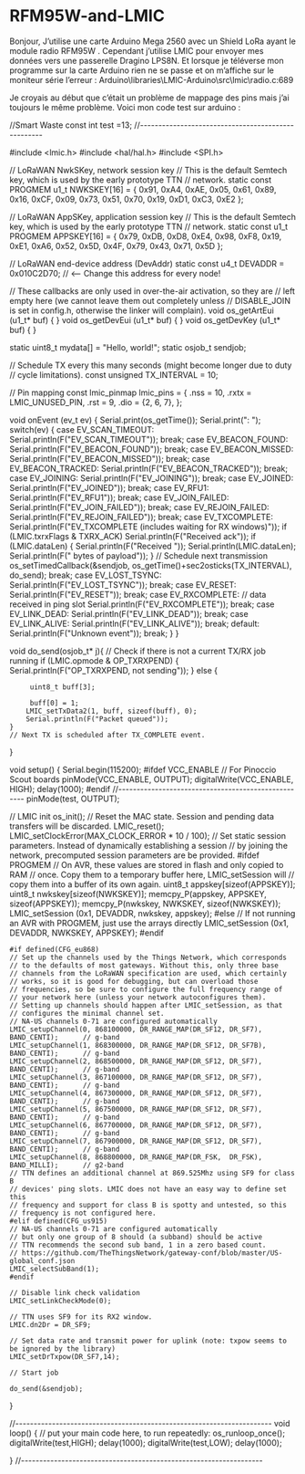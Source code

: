 # RFM95W-and-LMIC

Bonjour,
J’utilise une carte Arduino Mega 2560 avec un Shield LoRa ayant le module radio RFM95W . Cependant j’utilise LMIC pour envoyer mes données vers une passerelle Dragino LPS8N.
Et lorsque je téléverse mon programme sur la carte Arduino rien ne se passe et on m’affiche sur le moniteur série l’erreur :
Arduino\libraries\LMIC-Arduino\src\lmic\radio.c:689

Je croyais au début que c’était un problème de mappage des pins mais j’ai toujours le même problème.
Voici mon code test sur arduino :

//Smart Waste
const int test =13;
//---------------------------------------------------

#include <lmic.h>
#include <hal/hal.h>
#include <SPI.h>

// LoRaWAN NwkSKey, network session key
// This is the default Semtech key, which is used by the early prototype TTN
// network.
static const PROGMEM u1_t NWKSKEY[16] = { 0x91, 0xA4, 0xAE, 0x05, 0x61, 0x89, 0x16, 0xCF, 0x09, 0x73, 0x51, 0x70, 0x19, 0xD1, 0xC3, 0xE2 };

// LoRaWAN AppSKey, application session key
// This is the default Semtech key, which is used by the early prototype TTN
// network.
static const u1_t PROGMEM APPSKEY[16] = { 0x79, 0xDB, 0xD8, 0xE4, 0x98, 0xF8, 0x19, 0xE1, 0xA6, 0x52, 0x5D, 0x4F, 0x79, 0x43, 0x71, 0x5D };

// LoRaWAN end-device address (DevAddr)
static const u4_t DEVADDR = 0x010C2D70; // <-- Change this address for every node!

// These callbacks are only used in over-the-air activation, so they are
// left empty here (we cannot leave them out completely unless
// DISABLE_JOIN is set in config.h, otherwise the linker will complain).
void os_getArtEui (u1_t* buf) { }
void os_getDevEui (u1_t* buf) { }
void os_getDevKey (u1_t* buf) { }

static uint8_t mydata[] = "Hello, world!";
static osjob_t sendjob;

// Schedule TX every this many seconds (might become longer due to duty
// cycle limitations).
const unsigned TX_INTERVAL = 10;

// Pin mapping
const lmic_pinmap lmic_pins = {
    .nss = 10,
    .rxtx = LMIC_UNUSED_PIN,
    .rst = 9,
    .dio = {2, 6, 7},
};

void onEvent (ev_t ev) {
    Serial.print(os_getTime());
    Serial.print(": ");
    switch(ev) {
        case EV_SCAN_TIMEOUT:
            Serial.println(F("EV_SCAN_TIMEOUT"));
            break;
        case EV_BEACON_FOUND:
            Serial.println(F("EV_BEACON_FOUND"));
            break;
        case EV_BEACON_MISSED:
            Serial.println(F("EV_BEACON_MISSED"));
            break;
        case EV_BEACON_TRACKED:
            Serial.println(F("EV_BEACON_TRACKED"));
            break;
        case EV_JOINING:
            Serial.println(F("EV_JOINING"));
            break;
        case EV_JOINED:
            Serial.println(F("EV_JOINED"));
            break;
        case EV_RFU1:
            Serial.println(F("EV_RFU1"));
            break;
        case EV_JOIN_FAILED:
            Serial.println(F("EV_JOIN_FAILED"));
            break;
        case EV_REJOIN_FAILED:
            Serial.println(F("EV_REJOIN_FAILED"));
            break;
        case EV_TXCOMPLETE:
            Serial.println(F("EV_TXCOMPLETE (includes waiting for RX windows)"));
            if (LMIC.txrxFlags & TXRX_ACK)
              Serial.println(F("Received ack"));
            if (LMIC.dataLen) {
              Serial.println(F("Received "));
              Serial.println(LMIC.dataLen);
              Serial.println(F(" bytes of payload"));
            }
            // Schedule next transmission
            os_setTimedCallback(&sendjob, os_getTime()+sec2osticks(TX_INTERVAL), do_send);
            break;
        case EV_LOST_TSYNC:
            Serial.println(F("EV_LOST_TSYNC"));
            break;
        case EV_RESET:
            Serial.println(F("EV_RESET"));
            break;
        case EV_RXCOMPLETE:
            // data received in ping slot
            Serial.println(F("EV_RXCOMPLETE"));
            break;
        case EV_LINK_DEAD:
            Serial.println(F("EV_LINK_DEAD"));
            break;
        case EV_LINK_ALIVE:
            Serial.println(F("EV_LINK_ALIVE"));
            break;
         default:
            Serial.println(F("Unknown event"));
            break;
    }
}

void do_send(osjob_t* j){
     // Check if there is not a current TX/RX job running
    if (LMIC.opmode & OP_TXRXPEND) {
        Serial.println(F("OP_TXRXPEND, not sending"));
    } else {
         
         uint8_t buff[3];
        
         buff[0] = 1;
        LMIC_setTxData2(1, buff, sizeof(buff), 0);
        Serial.println(F("Packet queued"));
    }
    // Next TX is scheduled after TX_COMPLETE event.
}

void setup() {
  Serial.begin(115200);
  #ifdef VCC_ENABLE
    // For Pinoccio Scout boards
    pinMode(VCC_ENABLE, OUTPUT);
    digitalWrite(VCC_ENABLE, HIGH);
    delay(1000);
    #endif
  //----------------------------------------------------
  pinMode(test, OUTPUT);
  
  // LMIC init
    os_init();
    // Reset the MAC state. Session and pending data transfers will be discarded.
    LMIC_reset();
    LMIC_setClockError(MAX_CLOCK_ERROR * 10 / 100);
    // Set static session parameters. Instead of dynamically establishing a session
    // by joining the network, precomputed session parameters are be provided.
    #ifdef PROGMEM
    // On AVR, these values are stored in flash and only copied to RAM
    // once. Copy them to a temporary buffer here, LMIC_setSession will
    // copy them into a buffer of its own again.
    uint8_t appskey[sizeof(APPSKEY)];
    uint8_t nwkskey[sizeof(NWKSKEY)];
    memcpy_P(appskey, APPSKEY, sizeof(APPSKEY));
    memcpy_P(nwkskey, NWKSKEY, sizeof(NWKSKEY));
    LMIC_setSession (0x1, DEVADDR, nwkskey, appskey);
    #else
    // If not running an AVR with PROGMEM, just use the arrays directly
    LMIC_setSession (0x1, DEVADDR, NWKSKEY, APPSKEY);
    #endif

    #if defined(CFG_eu868)
    // Set up the channels used by the Things Network, which corresponds
    // to the defaults of most gateways. Without this, only three base
    // channels from the LoRaWAN specification are used, which certainly
    // works, so it is good for debugging, but can overload those
    // frequencies, so be sure to configure the full frequency range of
    // your network here (unless your network autoconfigures them).
    // Setting up channels should happen after LMIC_setSession, as that
    // configures the minimal channel set.
    // NA-US channels 0-71 are configured automatically
    LMIC_setupChannel(0, 868100000, DR_RANGE_MAP(DR_SF12, DR_SF7),  BAND_CENTI);      // g-band
    LMIC_setupChannel(1, 868300000, DR_RANGE_MAP(DR_SF12, DR_SF7B), BAND_CENTI);      // g-band
    LMIC_setupChannel(2, 868500000, DR_RANGE_MAP(DR_SF12, DR_SF7),  BAND_CENTI);      // g-band
    LMIC_setupChannel(3, 867100000, DR_RANGE_MAP(DR_SF12, DR_SF7),  BAND_CENTI);      // g-band
    LMIC_setupChannel(4, 867300000, DR_RANGE_MAP(DR_SF12, DR_SF7),  BAND_CENTI);      // g-band
    LMIC_setupChannel(5, 867500000, DR_RANGE_MAP(DR_SF12, DR_SF7),  BAND_CENTI);      // g-band
    LMIC_setupChannel(6, 867700000, DR_RANGE_MAP(DR_SF12, DR_SF7),  BAND_CENTI);      // g-band
    LMIC_setupChannel(7, 867900000, DR_RANGE_MAP(DR_SF12, DR_SF7),  BAND_CENTI);      // g-band
    LMIC_setupChannel(8, 868800000, DR_RANGE_MAP(DR_FSK,  DR_FSK),  BAND_MILLI);      // g2-band
    // TTN defines an additional channel at 869.525Mhz using SF9 for class B
    // devices' ping slots. LMIC does not have an easy way to define set this
    // frequency and support for class B is spotty and untested, so this
    // frequency is not configured here.
    #elif defined(CFG_us915)
    // NA-US channels 0-71 are configured automatically
    // but only one group of 8 should (a subband) should be active
    // TTN recommends the second sub band, 1 in a zero based count.
    // https://github.com/TheThingsNetwork/gateway-conf/blob/master/US-global_conf.json
    LMIC_selectSubBand(1);
    #endif

    // Disable link check validation
    LMIC_setLinkCheckMode(0);

    // TTN uses SF9 for its RX2 window.
    LMIC.dn2Dr = DR_SF9;

    // Set data rate and transmit power for uplink (note: txpow seems to be ignored by the library)
    LMIC_setDrTxpow(DR_SF7,14);

    // Start job
  
    do_send(&sendjob);
}

//----------------------------------------------------------------------
void loop() {
  // put your main code here, to run repeatedly:
  os_runloop_once();
  digitalWrite(test,HIGH);
  delay(1000);
  digitalWrite(test,LOW);
  delay(1000);
  
}
//------------------------------------------------------------------


